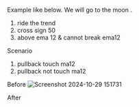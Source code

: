 


Example like below. We will go to the moon .

1. ride the trend
2. cross sign  50
3. above ema 12 & cannot break ema12

Scenario
1. pullback touch ma12
2. pullback not touch ma12
   
Before 
![Screenshot 2024-10-29 151731](https://github.com/user-attachments/assets/c942b1ba-3099-4684-80ee-9e59981ac264)

After
